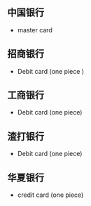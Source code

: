 ## 中国银行
- master card  

## 招商银行
- Debit card  (one piece )

## 工商银行
- Debit card  (one piece)

## 渣打银行
- Debit card    (one piece)

## 华夏银行
- credit card (one piece)
